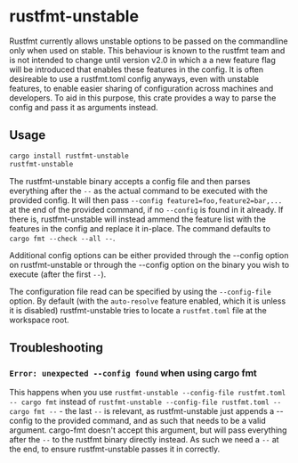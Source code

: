# rustfmt-unstable

Rustfmt currently allows unstable options to be passed on the commandline only when used on stable. This behaviour is known to the rustfmt team and is not intended to change until version v2.0 in which a a new feature flag will be introduced that enables these features in the config. 
It is often desireable to use a rustfmt.toml config anyways, even with unstable features, to enable easier sharing of configuration across machines and developers. To aid in this purpose, this crate provides a way to parse the config and pass it as arguments instead.

## Usage
```bash
cargo install rustfmt-unstable
rustfmt-unstable
```

The rustfmt-unstable binary accepts a config file and then parses everything after the `--` as the actual command to be executed with the provided config. It will then pass `--config feature1=foo,feature2=bar,...` at the end of the provided command, if no `--config` is found in it already. If there is, rustfmt-unstable will instead ammend the feature list with the features in the config and replace it in-place. The command defaults to `cargo fmt --check --all --`.

Additional config options can be either provided through the --config option on rustfmt-unstable or through the --config option on the binary you wish to execute (after the first `--`).

The configuration file read can be specified by using the `--config-file` option. By default (with the `auto-resolve` feature enabled, which it is unless it is disabled) rustfmt-unstable tries to locate a `rustfmt.toml` file at the workspace root.

## Troubleshooting
### `Error: unexpected --config found` when using cargo fmt
This happens when you use `rustfmt-unstable --config-file rustfmt.toml -- cargo fmt` instead of `rustfmt-unstable --config-file rustfmt.toml -- cargo fmt --` - the last `--` is relevant, as rustfmt-unstable just appends a --config to the provided command, and as such that needs to be a valid argument. cargo-fmt doesn't accept this argument, but will pass everything after the `--` to the rustfmt binary directly instead. As such we need a `--` at the end, to ensure rustfmt-unstable passes it in correctly.
